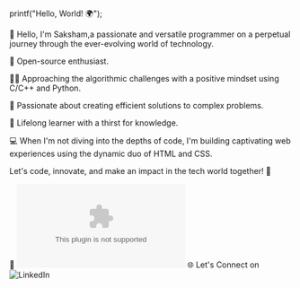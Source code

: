printf("Hello, World! 🌍");

👋 Hello, I'm Saksham,a passionate and versatile programmer on a perpetual journey through the ever-evolving world of technology.

🚀 Open-source enthusiast.

👨‍💻 Approaching the algorithmic challenges with a positive mindset using C/C++ and Python.

🌟 Passionate about creating efficient solutions to complex problems.

🧠 Lifelong learner with a thirst for knowledge.

💻 When I'm not diving into the depths of code, I'm building captivating web experiences using the dynamic duo of HTML and CSS.

Let's code, innovate, and make an impact in the tech world together! 🚀

📧 ![Contact Me](guptasaksham2510@gmail.com)
🌐 Let's Connect on ![LinkedIn](https://www.linkedin.com/in/saksham-gupta-894400246/)

